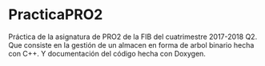 # PracticaPRO2
Práctica de la asignatura de PRO2 de la FIB del cuatrimestre 2017-2018 Q2. Que consiste en la gestión de un almacen en forma de arbol binario hecha con C++. Y documentación del código hecha con Doxygen.

